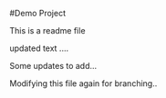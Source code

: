 #Demo Project

This is a readme file

updated text ....

Some updates to add...

Modifying this file again for branching..

